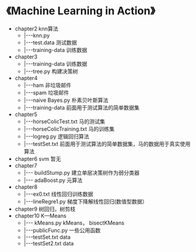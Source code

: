 # 《Machine Learning in Action》
* chapter2  knn算法  
	* |---knn.py  
	* |---test.data 测试数据  
	* |---training-data 训练数据  
* chapter3  
	* |---training-data 训练数据  
	* |---tree.py 构建决策树  
* chapter4  
	* |---ham 非垃圾邮件  
	* |---spam 垃圾邮件  
	* |---naive Bayes.py 朴素贝叶斯算法  
	* |---training-data 前面用于测试算法的简单数据集  
* chapter5  
	* |---horseColicTest.txt 马的测试集  
	* |---horseColicTraining.txt 马的训练集  
	* |---logreg.py 逻辑回归算法  
	* |---testSet.txt 前面用于测试算法的简单数据集，马的数据用于真实使用算法  
* chapter6  svm 暂无  
* chapter7  
	* |---  buildStump.py 建立单层决策树作为弱分类器  
	* |---  adaBoost.py   元算法  
* chapter8  
	* |---ex0.txt 线性回归训练数据  
	* |---lineRegre1.py 梯度下降解线性回归(数值型数据）	
* chapter9 树回归，树剪枝  
* chapter10 K—Means
	* |--- kMeans.py kMeans， bisectKMeans
	* |---publicFunc.py 一些公用函数
	* |---testSet.txt data
	* |---testSet2.txt data
